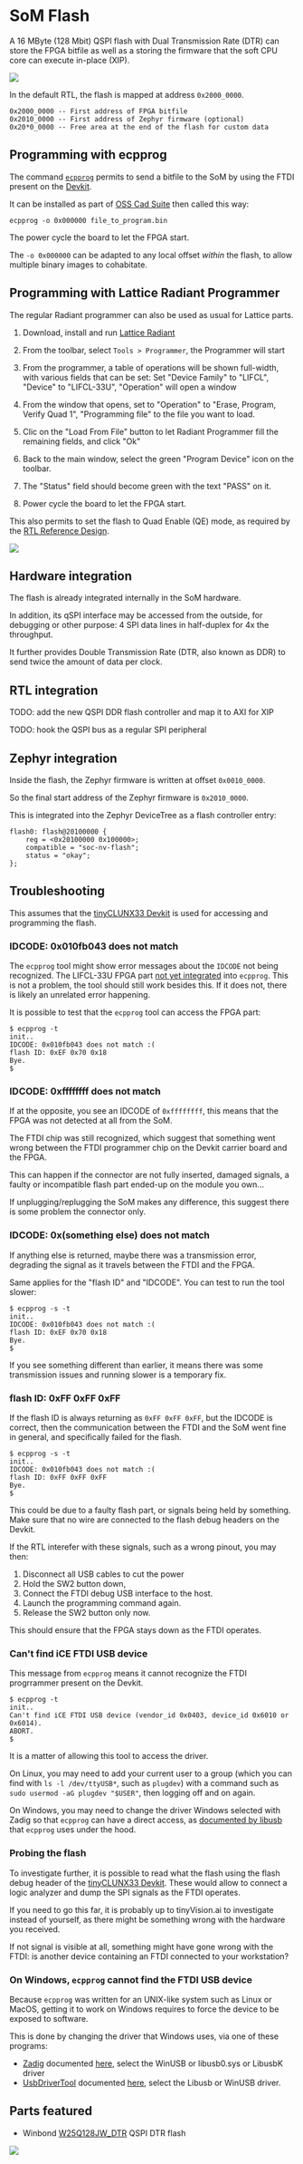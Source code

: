 # SoM Flash

A 16 MByte (128 Mbit) QSPI flash with Dual Transmission Rate (DTR) can store the
FPGA bitfile as well as a storing the firmware that the soft CPU core can
execute in-place (XIP).

![](images/tinyclunx33_som_flash_architecture.drawio.png)

In the default RTL, the flash is mapped at address `0x2000_0000`.

```
0x2000_0000 -- First address of FPGA bitfile
0x2010_0000 -- First address of Zephyr firmware (optional)
0x20*0_0000 -- Free area at the end of the flash for custom data
```


## Programming with ecpprog

The command [`ecpprog`](https://github.com/gregdavill/ecpprog) permits to send
a bitfile to the SoM by using the FTDI present on the
[Devkit](carrier_devkit.md).

It can be installed as part of
[OSS Cad Suite](https://github.com/YosysHQ/oss-cad-suite-build#installation)
then called this way:

```
ecpprog -o 0x000000 file_to_program.bin
```

The power cycle the board to let the FPGA start.

The `-o 0x000000` can be adapted to any local offset *within* the flash,
to allow multiple binary images to cohabitate.


## Programming with Lattice Radiant Programmer

The regular Radiant programmer can also be used as usual for Lattice parts.

1. Download, install and run [Lattice Radiant](https://www.latticesemi.com/Products/DesignSoftwareAndIP/FPGAandLDS/Radiant)

2. From the toolbar, select `Tools > Programmer`, the Programmer will start

3. From the programmer, a table of operations will be shown full-width, with various fields that can be set:
   Set "Device Family" to "LIFCL", "Device" to "LIFCL-33U", "Operation" will open a window

4. From the window that opens, set to "Operation" to "Erase, Program, Verify Quad 1", "Programming file" to the file you want to load.

5. Clic on the "Load From File" button to let Radiant Programmer fill the remaining fields, and click "Ok"

6. Back to the main window, select the green "Program Device" icon on the toolbar.

7. The "Status" field should become green with the text "PASS" on it.

8. Power cycle the board to let the FPGA start.

This also permits to set the flash to Quad Enable (QE) mode, as required by the
[RTL Reference Design](rtl_reference_design.md).

![](images/lattice_radiant_programmer_set_quad_enable_mode.png)


## Hardware integration

The flash is already integrated internally in the SoM hardware.

In addition, its qSPI interface may be accessed from the outside, for debugging
or other purpose: 4 SPI data lines in half-duplex for 4x the
throughput.

It further provides Double Transmission Rate (DTR, also known as DDR) to send
twice the amount of data per clock.


## RTL integration

TODO: add the new QSPI DDR flash controller and map it to AXI for XIP

TODO: hook the QSPI bus as a regular SPI peripheral


## Zephyr integration

Inside the flash, the Zephyr firmware is written at offset `0x0010_0000`.

So the final start address of the Zephyr firmware is `0x2010_0000`.

This is integrated into the Zephyr DeviceTree as a flash controller entry:

```
flash0: flash@20100000 {
	reg = <0x20100000 0x100000>;
	compatible = "soc-nv-flash";
	status = "okay";
};
```


## Troubleshooting

This assumes that the [tinyCLUNX33 Devkit](carrier_devkit.md) is used for
accessing and programming the flash.


### IDCODE: 0x010fb043 does not match

The `ecpprog` tool might show error messages about the `IDCODE` not being recognized.
The LIFCL-33U FPGA part [not yet integrated](https://github.com/gregdavill/ecpprog/pull/20) into `ecpprog`.
This is not a problem, the tool should still work besides this.
If it does not, there is likely an unrelated error happening.

It is possible to test that the `ecpprog` tool can access the FPGA part:

```
$ ecpprog -t
init..
IDCODE: 0x010fb043 does not match :(
flash ID: 0xEF 0x70 0x18
Bye.
$
```

### IDCODE: 0xffffffff does not match

If at the opposite, you see an IDCODE of `0xffffffff`, this means that the FPGA
was not detected at all from the SoM.

The FTDI chip was still recognized, which suggest that something went wrong
between the FTDI programmer chip on the Devkit carrier board and the FPGA.

This can happen if the connector are not fully inserted, damaged signals,
a faulty or incompatible flash part ended-up on the module you own...

If unplugging/replugging the SoM makes any difference,
this suggest there is some problem the connector only.


### IDCODE: 0x(something else) does not match

If anything else is returned, maybe there was a transmission error, degrading
the signal as it travels between the FTDI and the FPGA.

Same applies for the "flash ID" and "IDCODE".
You can test to run the tool slower:

```
$ ecpprog -s -t
init..
IDCODE: 0x010fb043 does not match :(
flash ID: 0xEF 0x70 0x18
Bye.
$
```

If you see something different than earlier, it means there was some transmission issues and running slower is a temporary fix.


### flash ID: 0xFF 0xFF 0xFF

If the flash ID is always returning as `0xFF 0xFF 0xFF`, but the IDCODE is correct, then
the communication between the FTDI and the SoM went fine in general, and specifically failed for the flash.

```
$ ecpprog -s -t
init..
IDCODE: 0x010fb043 does not match :(
flash ID: 0xFF 0xFF 0xFF
Bye.
$
```

This could be due to a faulty flash part, or signals being held by something.
Make sure that no wire are connected to the flash debug headers on the Devkit.

If the RTL interefer with these signals, such as a wrong pinout, you may then:

1. Disconnect all USB cables to cut the power
2. Hold the SW2 button down,
3. Connect the FTDI debug USB interface to the host.
4. Launch the programming command again.
5. Release the SW2 button only now.

This should ensure that the FPGA stays down as the FTDI operates.


### Can't find iCE FTDI USB device

This message from `ecpprog` means it cannot recognize the FTDI progrrammer
present on the Devkit.

```
$ ecpprog -t
init..
Can't find iCE FTDI USB device (vendor_id 0x0403, device_id 0x6010 or 0x6014).
ABORT.
$ 
```

It is a matter of allowing this tool to access the driver.

On Linux, you may need to add your current user to a group (which you can find
with `ls -l /dev/ttyUSB*`, such as `plugdev`) with a command such as
`sudo usermod -aG plugdev "$USER"`, then logging off and on again.

On Windows, you may need to change the driver Windows selected with Zadig
so that `ecpprog` can have a direct access, as
[documented by libusb](https://github.com/libusb/libusb/wiki/Windows#driver-installation)
that `ecpprog` uses under the hood.


### Probing the flash

To investigate further, it is possible to read what the flash using the 
flash debug header of the [tinyCLUNX33 Devkit](carrier_devkit.md).
These would allow to connect a logic analyzer and dump the SPI signals as the
FTDI operates.

If you need to go this far, it is probably up to tinyVision.ai to investigate
instead of yourself, as there might be something wrong with the hardware
you received.

If not signal is visible at all, something might have gone wrong with the FTDI:
is another device containing an FTDI connected to your workstation?


### On Windows, `ecpprog` cannot find the FTDI USB device

Because `ecpprog` was written for an UNIX-like system such as Linux or MacOS,
getting it to work on Windows requires to force the device to be exposed to software.

This is done by changing the driver that Windows uses, via one of these programs:

- [Zadig](https://zadig.akeo.ie/) documented [here](https://github.com/pbatard/libwdi/wiki/Zadig),
  select the WinUSB or libusb0.sys or LibusbK driver
- [UsbDriverTool](https://visualgdb.com/UsbDriverTool/) documented [here](https://visualgdb.com/tutorials/android/usbdebug/),
  select the Libusb or WinUSB driver.


## Parts featured

- Winbond
  [W25Q128JW_DTR](https://www.winbond.com/hq/support/documentation/downloadV2022.jsp?__locale=en&xmlPath=/support/resources/.content/item/DA00-W25Q128JW_1.html&level=1)
  QSPI DTR flash

![](images/tinyclunx33_som_flash_schematic.png)
